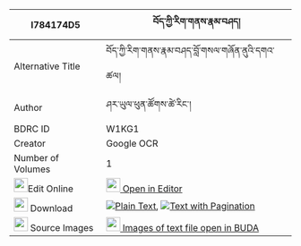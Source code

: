 |I784174D5|བོད་ཀྱི་རིག་གནས་རྣམ་བཤད། 
| --- | --- 
|Alternative Title |བོད་ཀྱི་རིག་གནས་རྣམ་བཤད་བློ་གསལ་གཞོན་ནུའི་དགའ་ཚལ།
|Author| ཤར་ཡུལ་ཕུན་ཚོགས་ཚེ་རིང་།
|BDRC ID | W1KG1
|Creator | Google OCR
|Number of Volumes| 1
|<img width="25" src="https://img.icons8.com/color/25/000000/edit-property.png">Edit Online| [<img width="25" src="https://avatars.githubusercontent.com/u/45091458?s=200&v=4"> Open in Editor](http://editor.openpecha.org/I784174D5)
|<img width="25" src="https://img.icons8.com/fluent/48/000000/download-2.png"/>  Download | [![](https://img.icons8.com/color/20/000000/txt.png)Plain Text](https://github.com/Openpecha/I784174D5/releases/download/v1/bo_kyi_rikne_namshe_plain_I784174D5.zip), [![](https://img.icons8.com/color/20/000000/txt.png)Text with Pagination](https://github.com/Openpecha/I784174D5/releases/download/v1/bo_kyi_rikne_namshe_pages_I784174D5.zip)
|<img width="25" src="https://img.icons8.com/plasticine/100/000000/pictures-folder.png"/>  Source Images | [<img width="25" src="https://library.bdrc.io/icons/BUDA-small.svg"> Images of text file open in BUDA](https://library.bdrc.io/show/bdr:W1KG1)